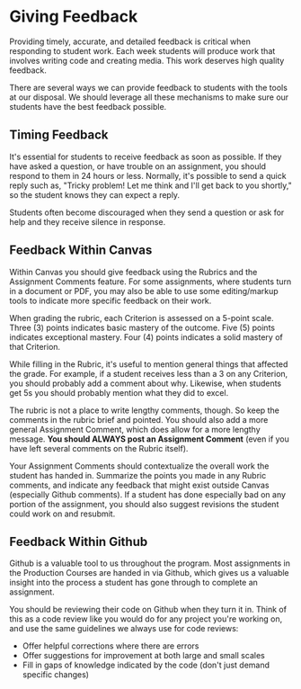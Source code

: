 # Giving Feedback

Providing timely, accurate, and detailed feedback is critical when responding to student work. Each week students will produce work that involves writing code and creating media. This work deserves high quality feedback. 

There are several ways we can provide feedback to students with the tools at our disposal. We should leverage all these mechanisms to make sure our students have the best feedback possible.

## Timing Feedback

It's essential for students to receive feedback as soon as possible. If they have asked a question, or have trouble on an assignment, you should respond to them in 24 hours or less. Normally, it's possible to send a quick reply such as, "Tricky problem! Let me think and I'll get back to you shortly," so the student knows they can expect a reply. 

Students often become discouraged when they send a question or ask for help and they receive silence in response.

## Feedback Within Canvas

Within Canvas you should give feedback using the Rubrics and the Assignment Comments feature. For some assignments, where students turn in a document or PDF, you may also be able to use some editing/markup tools to indicate more specific feedback on their work.

When grading the rubric, each Criterion is assessed on a 5-point scale. Three (3) points indicates basic mastery of the outcome. Five (5) points indicates exceptional mastery. Four (4) points indicates a solid mastery of that Criterion.

While filling in the Rubric, it's useful to mention general things that affected the grade. For example, if a student receives less than a 3 on any Criterion, you should probably add a comment about why. Likewise, when students get 5s you should probably mention what they did to excel.

The rubric is not a place to write lengthy comments, though. So keep the comments in the rubric brief and pointed. You should also add a more general Assignment Comment, which does allow for a more lengthy message. **You should ALWAYS post an Assignment Comment** (even if you have left several comments on the Rubric itself).

Your Assignment Comments should contextualize the overall work the student has handed in. Summarize the points you made in any Rubric comments, and indicate any feedback that might exist outside Canvas (especially Github comments). If a student has done especially bad on any portion of the assignment, you should also suggest revisions the student could work on and resubmit.

## Feedback Within Github

Github is a valuable tool to us throughout the program. Most assignments in the Production Courses are handed in via Github, which gives us a valuable insight into the process a student has gone through to complete an assignment.

You should be reviewing their code on Github when they turn it in. Think of this as a code review like you would do for any project you're working on, and use the same guidelines we always use for code reviews:

* Offer helpful corrections where there are errors
* Offer suggestions for improvement at both large and small scales
* Fill in gaps of knowledge indicated by the code (don't just demand specific changes)

